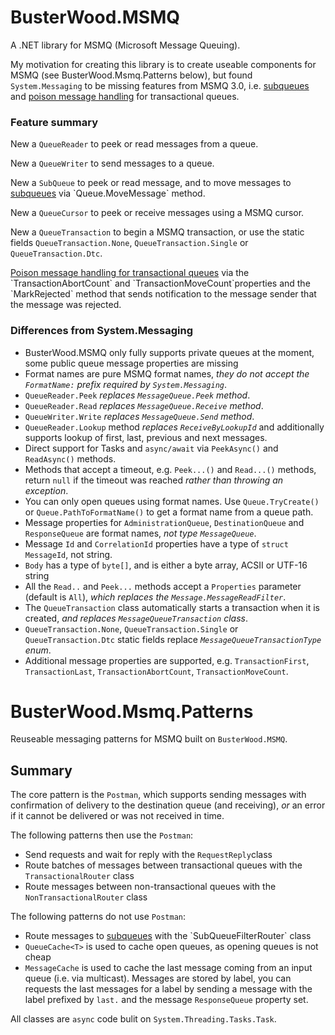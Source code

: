 # BusterWood.MSMQ

A .NET library for MSMQ (Microsoft Message Queuing).

My motivation for creating this library is to create useable components for MSMQ (see BusterWood.Msmq.Patterns below), but found `System.Messaging` to be
missing features from MSMQ 3.0, i.e. [subqueues](https://msdn.microsoft.com/en-us/library/ms711414(v=vs.85).aspx) and [poison message handling](https://msdn.microsoft.com/en-us/library/ms703179(v=vs.85).aspx) for transactional queues.

### Feature summary

New a `QueueReader` to peek or read messages from a queue.

New a `QueueWriter` to send messages to a queue.

New a `SubQueue` to peek or read message, and to move messages to [subqueues](https://msdn.microsoft.com/en-us/library/ms711414(v=vs.85).aspx) via `Queue.MoveMessage` method.

New a `QueueCursor` to peek or receive messages using a MSMQ cursor.

New a `QueueTransaction` to begin a MSMQ transaction, or use the static fields `QueueTransaction.None`, `QueueTransaction.Single` or `QueueTransaction.Dtc`.

[Poison message handling for transactional queues](https://msdn.microsoft.com/en-us/library/ms703179(v=vs.85).aspx) via the `TransactionAbortCount` and `TransactionMoveCount`properties and the `MarkRejected` method that sends notification to the message sender that the message was rejected.

### Differences from System.Messaging

* BusterWood.MSMQ only fully supports private queues at the moment, some public queue message properties are missing
* Format names are pure MSMQ format names, _they do not accept the `FormatName:` prefix required by `System.Messaging`_.
* `QueueReader.Peek` _replaces `MessageQueue.Peek` method_.
* `QueueReader.Read` _replaces `MessageQueue.Receive` method_.
* `QueueWriter.Write` _replaces `MessageQueue.Send` method_.
* `QueueReader.Lookup` method _replaces `ReceiveByLookupId`_ and additionally supports lookup of first, last, previous and next messages.
* Direct support for Tasks and `async/await` via `PeekAsync()` and `ReadAsync()` methods.
* Methods that accept a timeout, e.g. `Peek...()` and `Read...()` methods, return `null` if the timeout was reached _rather than throwing an exception_.
* You can only open queues using format names.  Use `Queue.TryCreate()` or `Queue.PathToFormatName()` to get a format name from a queue path.
* Message properties for `AdministrationQueue`, `DestinationQueue` and `ResponseQueue` are format names, _not type `MessageQueue`_.
* Message `Id` and `CorrelationId` properties have a type of `struct MessageId`, not string.
* `Body` has a type of `byte[]`, and is either a byte array, ACSII or UTF-16 string
* All the `Read..` and `Peek...` methods accept a `Properties` parameter (default is `All`), _which replaces the `Message.MessageReadFilter`_.
* The `QueueTransaction` class automatically starts a transaction when it is created, _and replaces `MessageQueueTransaction` class_.
* `QueueTransaction.None`, `QueueTransaction.Single` or `QueueTransaction.Dtc` static fields replace _`MessageQueueTransactionType` enum_. 
* Additional message properties are supported, e.g. `TransactionFirst`, `TransactionLast`, `TransactionAbortCount`, `TransactionMoveCount`.

# BusterWood.Msmq.Patterns

Reuseable messaging patterns for MSMQ built on `BusterWood.MSMQ`.

## Summary

The core pattern is the `Postman`, which supports sending messages with confirmation of delivery to the destination queue (and receiving), _or_ an error if it cannot be delivered or was not received in time.

The following patterns then use the `Postman`:
* Send requests and wait for reply with the `RequestReply`class
* Route batches of messages between transactional queues with the `TransactionalRouter` class
* Route messages between non-transactional queues with the `NonTransactionalRouter` class

The following patterns do not use `Postman`:
* Route messages to [subqueues](https://msdn.microsoft.com/en-us/library/ms711414(v=vs.85).aspx) with the `SubQueueFilterRouter` class
* `QueueCache<T>` is used to cache open queues, as opening queues is not cheap
* `MessageCache` is used to cache the last message coming from an input queue (i.e. via multicast).  Messages are stored by label, you can requests the last messages for a label by sending a message with the label prefixed by `last.` and the message `ResponseQueue` property set.

All classes are `async` code bulit on `System.Threading.Tasks.Task`.
